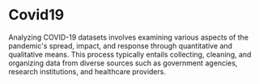 # Covid19
 Analyzing COVID-19 datasets involves examining various aspects of the pandemic's spread, impact, and response through quantitative and qualitative means. This process typically entails collecting, cleaning, and organizing data from diverse sources such as government agencies, research institutions, and healthcare providers.
